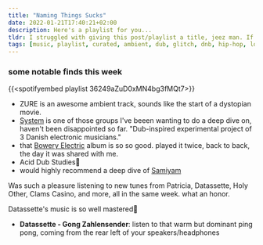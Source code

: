 ```yaml
---
title: "Naming Things Sucks"
date: 2022-01-21T17:40:21+02:00
description: Here's a playlist for you...
tldr: I struggled with giving this post/playlist a title, jeez man. If you like a sound, I strongly recommend you listen to the full project.
tags: [music, playlist, curated, ambient, dub, glitch, dnb, hip-hop, lofi]
---
```


### some notable finds this week

{{<spotifyembed playlist 36249aZuD0xMN4bg3fMQt7>}}

- ZURE is an awesome ambient track, sounds like the start of a dystopian movie.
- [System](https://open.spotify.com/artist/5YX8aqhP93gcj7kmjOXmSm?si=CUrVoR1GRXWUMffUANLx8g) is one of those groups I've beeen wanting to do a deep dive on, haven't been disappointed so far. "Dub-inspired experimental project of 3 Danish electronic musicians."
- that [Bowery Electric](https://open.spotify.com/artist/6a27jEzxHDgONdmADAGcej?si=dT7SqF8tQ_Cp0SCzYaYVPQ) album is so so good. played it twice, back to back, the day it was shared with me.
- Acid Dub Studies🙌
- would highly recommend a deep dive of [Samiyam](https://open.spotify.com/artist/56j1OkSq0AMCgZGKVNc8GP?si=c4-kDezlQgKdkbDhPchACA)

Was such a pleasure listening to new tunes from Patricia, Datassette, Holy Other, Clams Casino, and more, all in the same week. what an honor.

Datassette's music is so well mastered🙌
- **Datassette - Gong Zahlensender**: listen to that warm but dominant ping pong, coming from the rear left of your speakers/headphones